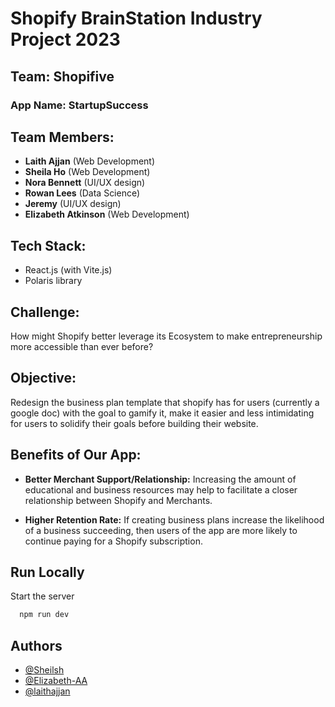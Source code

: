 # Shopify BrainStation Industry Project 2023

## Team: Shopifive

### App Name: StartupSuccess

## Team Members:

- **Laith Ajjan** (Web Development)
- **Sheila Ho** (Web Development)
- **Nora Bennett** (UI/UX design)
- **Rowan Lees** (Data Science)
- **Jeremy** (UI/UX design)
- **Elizabeth Atkinson** (Web Development)

## Tech Stack:

- React.js (with Vite.js)
- Polaris library

## Challenge:

How might Shopify better leverage its Ecosystem to make entrepreneurship more accessible than ever before?

## Objective:

Redesign the business plan template that shopify has for users (currently a google doc) with the goal to gamify it, make it easier and less intimidating for users to solidify their goals before building their website.

## Benefits of Our App:

- **Better Merchant Support/Relationship:** Increasing the amount of educational and business resources may help to facilitate a closer relationship between Shopify and Merchants.

- **Higher Retention Rate:** If creating business plans increase the likelihood of a business succeeding, then users of the app are more likely to continue paying for a Shopify subscription.

## Run Locally

Start the server

```bash
  npm run dev
```

## Authors

- [@Sheilsh](https://github.com/Sheilsh)
- [@Elizabeth-AA](https://github.com/Elizabeth-AA)
- [@laithajjan](https://github.com/laithajjan)
